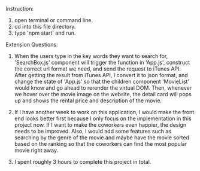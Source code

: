 Instruction:
1. open terminal or command line.
2. cd into this file directory.
3. type 'npm start' and run.

Extension Questions:
1. When the users type in the key words they want to search for, 'SearchBox.js' component will trigger the function in 'App.js', construct the correct url format we need, and send the request to iTunes API. After getting the result from iTunes API, I convert it to json format, and change the state of 'App.js' so that the children component 'MovieList' would know and go ahead to rerender the virtual DOM. Then, whenever we hover over the movie image on the website, the detail card will pops up and shows the rental price and description of the movie.

2. If I have another week to work on this application, I would make the front end looks better first because I only focus on the implementation in this project now. If I want to make the coworkers even happier, the design needs to be improved. Also, I would add some features such as searching by the genre of the movie and maybe have the movie sorted based on the ranking so that the coworkers can find the most popular movie right away.

3. I spent roughly 3 hours to complete this project in total. 
